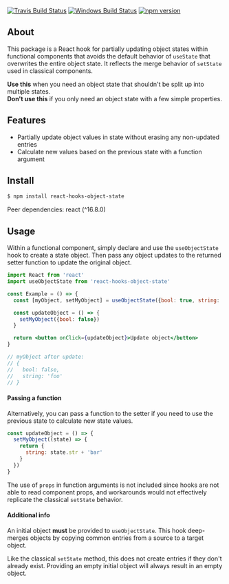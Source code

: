 <a href="https://travis-ci.org/adamdavies001/react-hooks-object-state"><img src="https://travis-ci.org/adamdavies001/react-hooks-object-state.svg?branch=master" alt="Travis Build Status"></a>
<a href="https://ci.appveyor.com/project/adamdavies001/react-hooks-object-state"><img src="https://ci.appveyor.com/api/projects/status/jc0a2g2t7t4logcu/branch/master?svg=true" alt="Windows Build Status"></a>
<a href="https://badge.fury.io/js/react-hooks-object-state"><img src="https://badge.fury.io/js/react-hooks-object-state.svg" alt="npm version"></a>

## About

This package is a React hook for partially updating object states within functional components that avoids the default behavior of `useState` that overwrites the entire object state. It reflects the merge behavior of `setState` used in classical components.

**Use this** when you need an object state that shouldn't be split up into multiple states.  
**Don't use this** if you only need an object state with a few simple properties.

## Features

- Partially update object values in state without erasing any non-updated entries
- Calculate new values based on the previous state with a function argument

## Install

```bash
$ npm install react-hooks-object-state
```

Peer dependencies: react (^16.8.0)

## Usage

Within a functional component, simply declare and use the `useObjectState` hook to create a state object. Then pass any object updates to the returned setter function to update the original object.

```jsx
import React from 'react'
import useObjectState from 'react-hooks-object-state'

const Example = () => {
  const [myObject, setMyObject] = useObjectState({bool: true, string: 'foo'})

  const updateObject = () => {
    setMyObject({bool: false})
  }

  return <button onClick={updateObject}>Update object</button>
}

// myObject after update:
// {
//   bool: false,
//   string: 'foo'
// }
```

#### Passing a function

Alternatively, you can pass a function to the setter if you need to use the previous state to calculate new state values.

```jsx
const updateObject = () => {
  setMyObject((state) => {
    return {
      string: state.str + 'bar'
    }
  })
}
```

The use of `props` in function arguments is not included since hooks are not able to read component props, and workarounds would not effectively replicate the classical `setState` behavior.

#### Additional info

An initial object **must** be provided to `useObjectState`. This hook deep-merges objects by copying common entries from a source to a target object.

Like the classical `setState` method, this does not create entries if they don't already exist. Providing an empty initial object will always result in an empty object.